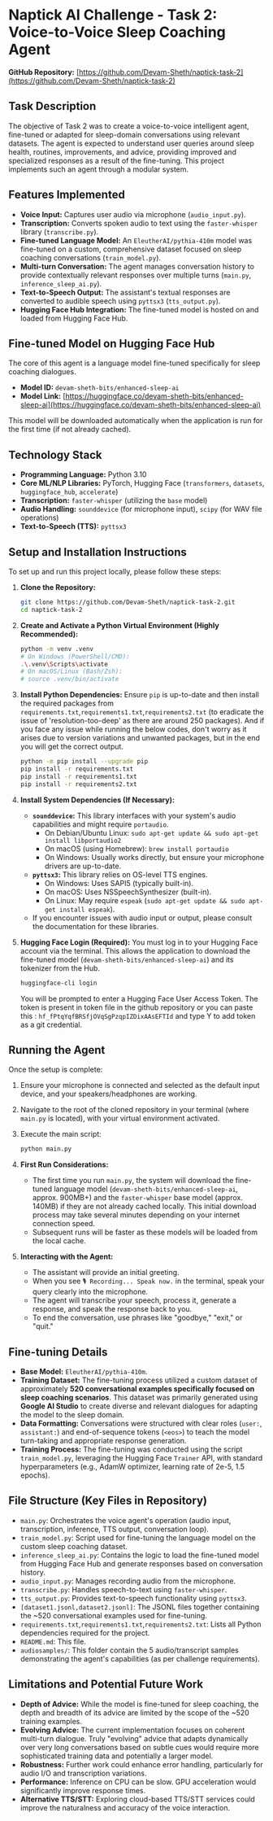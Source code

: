 # Naptick AI Challenge - Task 2: Voice-to-Voice Sleep Coaching Agent

**GitHub Repository:** [https://github.com/Devam-Sheth/naptick-task-2](https://github.com/Devam-Sheth/naptick-task-2)

## Task Description

The objective of Task 2 was to create a voice-to-voice intelligent agent, fine-tuned or adapted for sleep-domain conversations using relevant datasets. The agent is expected to understand user queries around sleep health, routines, improvements, and advice, providing improved and specialized responses as a result of the fine-tuning. This project implements such an agent through a modular system.

## Features Implemented

* **Voice Input:** Captures user audio via microphone (`audio_input.py`).
* **Transcription:** Converts spoken audio to text using the `faster-whisper` library (`transcribe.py`).
* **Fine-tuned Language Model:** An `EleutherAI/pythia-410m` model was fine-tuned on a custom, comprehensive dataset focused on sleep coaching conversations (`train_model.py`).
* **Multi-turn Conversation:** The agent manages conversation history to provide contextually relevant responses over multiple turns (`main.py`, `inference_sleep_ai.py`).
* **Text-to-Speech Output:** The assistant's textual responses are converted to audible speech using `pyttsx3` (`tts_output.py`).
* **Hugging Face Hub Integration:** The fine-tuned model is hosted on and loaded from Hugging Face Hub.

## Fine-tuned Model on Hugging Face Hub

The core of this agent is a language model fine-tuned specifically for sleep coaching dialogues.
* **Model ID:** `devam-sheth-bits/enhanced-sleep-ai`
* **Model Link:** [https://huggingface.co/devam-sheth-bits/enhanced-sleep-ai](https://huggingface.co/devam-sheth-bits/enhanced-sleep-ai)

This model will be downloaded automatically when the application is run for the first time (if not already cached).

## Technology Stack

* **Programming Language:** Python 3.10
* **Core ML/NLP Libraries:** PyTorch, Hugging Face (`transformers`, `datasets`, `huggingface_hub`, `accelerate`)
* **Transcription:** `faster-whisper` (utilizing the `base` model)
* **Audio Handling:** `sounddevice` (for microphone input), `scipy` (for WAV file operations)
* **Text-to-Speech (TTS):** `pyttsx3`

## Setup and Installation Instructions

To set up and run this project locally, please follow these steps:

1.  **Clone the Repository:**
    ```bash
    git clone https://github.com/Devam-Sheth/naptick-task-2.git
    cd naptick-task-2
    ```

2.  **Create and Activate a Python Virtual Environment (Highly Recommended):**
    ```bash
    python -m venv .venv
    # On Windows (PowerShell/CMD):
    .\.venv\Scripts\activate
    # On macOS/Linux (Bash/Zsh):
    # source .venv/bin/activate
    ```

3.  **Install Python Dependencies:**
    Ensure `pip` is up-to-date and then install the required packages from `requirements.txt`,`requirements1.txt`,`requirements2.txt` (to eradicate the issue of 'resolution-too-deep' as there are around 250 packages). And if you face any issue while running the below codes, don't worry as it arises due to version variations and unwanted packages, but in the end you will get the correct output.
    ```bash
    python -m pip install --upgrade pip
    pip install -r requirements.txt  
    pip install -r requirements1.txt
    pip install -r requirements2.txt
    ```

4.  **Install System Dependencies (If Necessary):**
    * **`sounddevice`:** This library interfaces with your system's audio capabilities and might require `portaudio`.
        * On Debian/Ubuntu Linux: `sudo apt-get update && sudo apt-get install libportaudio2`
        * On macOS (using Homebrew): `brew install portaudio`
        * On Windows: Usually works directly, but ensure your microphone drivers are up-to-date.
    * **`pyttsx3`:** This library relies on OS-level TTS engines.
        * On Windows: Uses SAPI5 (typically built-in).
        * On macOS: Uses NSSpeechSynthesizer (built-in).
        * On Linux: May require `espeak` (`sudo apt-get update && sudo apt-get install espeak`).
    * If you encounter issues with audio input or output, please consult the documentation for these libraries.

5.  **Hugging Face Login (Required):**
    You must log in to your Hugging Face account via the terminal. This allows the application to download the fine-tuned model (`devam-sheth-bits/enhanced-sleep-ai`) and its tokenizer from the Hub.
    ```bash
    huggingface-cli login
    ```
    You will be prompted to enter a Hugging Face User Access Token. The token is present in token file in the github repository or you can paste this : `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` and type Y to add token as a git credential.

## Running the Agent

Once the setup is complete:

1.  Ensure your microphone is connected and selected as the default input device, and your speakers/headphones are working.
2.  Navigate to the root of the cloned repository in your terminal (where `main.py` is located), with your virtual environment activated.
3.  Execute the main script:
    ```bash
    python main.py
    ```
4.  **First Run Considerations:**
    * The first time you run `main.py`, the system will download the fine-tuned language model (`devam-sheth-bits/enhanced-sleep-ai`, approx. 900MB+) and the `faster-whisper` base model (approx. 140MB) if they are not already cached locally. This initial download process may take several minutes depending on your internet connection speed.
    * Subsequent runs will be faster as these models will be loaded from the local cache.

5.  **Interacting with the Agent:**
    * The assistant will provide an initial greeting.
    * When you see `🎙️ Recording... Speak now.` in the terminal, speak your query clearly into the microphone.
    * The agent will transcribe your speech, process it, generate a response, and speak the response back to you.
    * To end the conversation, use phrases like "goodbye," "exit," or "quit."

## Fine-tuning Details

* **Base Model:** `EleutherAI/pythia-410m`.
* **Training Dataset:** The fine-tuning process utilized a custom dataset of approximately **520 conversational examples specifically focused on sleep coaching scenarios**. This dataset was primarily generated using **Google AI Studio** to create diverse and relevant dialogues for adapting the model to the sleep domain.
* **Data Formatting:** Conversations were structured with clear roles (`user:`, `assistant:`) and end-of-sequence tokens (`<eos>`) to teach the model turn-taking and appropriate response generation.
* **Training Process:** The fine-tuning was conducted using the script `train_model.py`, leveraging the Hugging Face `Trainer` API, with standard hyperparameters (e.g., AdamW optimizer, learning rate of 2e-5, 1.5 epochs).

## File Structure (Key Files in Repository)

* `main.py`: Orchestrates the voice agent's operation (audio input, transcription, inference, TTS output, conversation loop).
* `train_model.py`: Script used for fine-tuning the language model on the custom sleep coaching dataset.
* `inference_sleep_ai.py`: Contains the logic to load the fine-tuned model from Hugging Face Hub and generate responses based on conversation history.
* `audio_input.py`: Manages recording audio from the microphone.
* `transcribe.py`: Handles speech-to-text using `faster-whisper`.
* `tts_output.py`: Provides text-to-speech functionality using `pyttsx3`.
* `[dataset1.jsonl,dataset2.jsonl]`: The JSONL files together containing the ~520 conversational examples used for fine-tuning.
* `requirements.txt`,`requirements1.txt`,`requirements2.txt`: Lists all Python dependencies required for the project.
* `README.md`: This file.
* `audiosamples/`: This folder contain the 5 audio/transcript samples demonstrating the agent's capabilities (as per challenge requirements).

## Limitations and Potential Future Work

* **Depth of Advice:** While the model is fine-tuned for sleep coaching, the depth and breadth of its advice are limited by the scope of the ~520 training examples.
* **Evolving Advice:** The current implementation focuses on coherent multi-turn dialogue. Truly "evolving" advice that adapts dynamically over very long conversations based on subtle cues would require more sophisticated training data and potentially a larger model.
* **Robustness:** Further work could enhance error handling, particularly for audio I/O and transcription variations.
* **Performance:** Inference on CPU can be slow. GPU acceleration would significantly improve response times.
* **Alternative TTS/STT:** Exploring cloud-based TTS/STT services could improve the naturalness and accuracy of the voice interaction.
